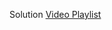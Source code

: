 Solution [Video Playlist](https://www.youtube.com/playlist?list=PLx0iOsdUOUmltLh8DQZJdLvAwCzMB5Bmm)
